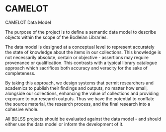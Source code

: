 CAMELOT
=======

CAMELOT Data Model

The purpose of the project is to define a semantic data model to describe objects within the scope of the Bodleian Libraries.

The data model is designed at a conceptual level to represent accurately the state of knowledge about the items in our collections. This knowledge is not necessarily absolute, certain or objective - assertions may require provenance or qualification. This contrasts with a typical library catalogue approach which sacrifices both accuracy and veracity for the sake of completeness.

By taking this approach, we design systems that permit researchers and academics to publish their findings and outputs, no matter how small, alongside our collections, enhancing the value of collections and providing exposure to our research outputs. Thus we have the potential to conflate the source material, the research process, and the final research into a cohesive whole.

All BDLSS projects should be evaluated against the data model - and should either use the data model or inform the development of it.



















